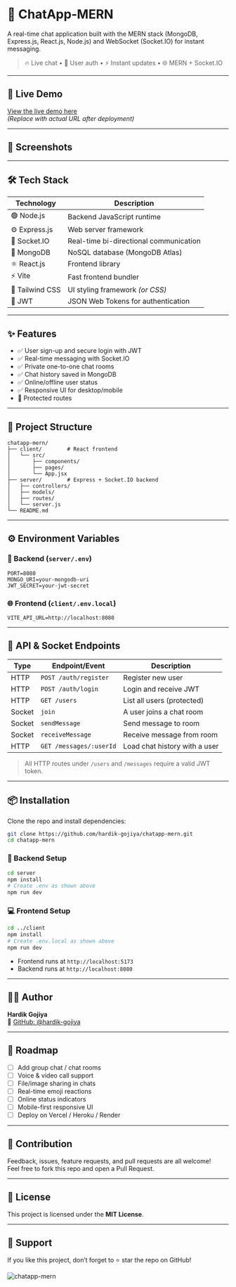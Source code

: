 # 💬 ChatApp‑MERN

A real-time chat application built with the MERN stack (MongoDB, Express.js, React.js, Node.js) and WebSocket (Socket.IO) for instant messaging.

> 🔥 Live chat • 👥 User auth • ⚡ Instant updates • 🌐 MERN + Socket.IO

---

## 🚀 Live Demo

[View the live demo here](https://chat-in-uanp.onrender.com/)  
*(Replace with actual URL after deployment)*

---

## 📸 Screenshots

<!-- Add screenshots here -->
<!-- Example:
![Login Page](screenshots/login.png)
![Chat Dashboard](screenshots/chat-dashboard.png)
-->

---

## 🛠 Tech Stack

| Technology         | Description                          |
|--------------------|--------------------------------------|
| 🟢 Node.js         | Backend JavaScript runtime           |
| ⚙️ Express.js      | Web server framework                 |
| 📡 Socket.IO       | Real-time bi-directional communication |
| 🌿 MongoDB         | NoSQL database (MongoDB Atlas)       |
| ⚛️ React.js        | Frontend library                     |
| ⚡ Vite             | Fast frontend bundler                |
| 🎨 Tailwind CSS    | UI styling framework *(or CSS)*      |
| 🔐 JWT             | JSON Web Tokens for authentication   |

---

## ✨ Features

- ✅ User sign-up and secure login with JWT
- ✅ Real-time messaging with Socket.IO
- ✅ Private one-to-one chat rooms
- ✅ Chat history saved in MongoDB
- ✅ Online/offline user status
- ✅ Responsive UI for desktop/mobile
- 🔐 Protected routes

---

## 📁 Project Structure

```
chatapp-mern/
├── client/        # React frontend
│   └── src/
│       ├── components/
│       ├── pages/
│       └── App.jsx
├── server/        # Express + Socket.IO backend
│   ├── controllers/
│   ├── models/
│   ├── routes/
│   └── server.js
└── README.md
```

---

## ⚙️ Environment Variables

### 🔐 Backend (`server/.env`)

```env
PORT=8080
MONGO_URI=your-mongodb-uri
JWT_SECRET=your-jwt-secret
```

### 🌐 Frontend (`client/.env.local`)

```env
VITE_API_URL=http://localhost:8080
```

---

## 🧩 API & Socket Endpoints

| Type   | Endpoint/Event             | Description                    |
|--------|----------------------------|--------------------------------|
| HTTP   | `POST /auth/register`      | Register new user              |
| HTTP   | `POST /auth/login`         | Login and receive JWT          |
| HTTP   | `GET /users`               | List all users (protected)     |
| Socket | `join`                     | A user joins a chat room       |
| Socket | `sendMessage`              | Send message to room           |
| Socket | `receiveMessage`           | Receive message from room      |
| HTTP   | `GET /messages/:userId`    | Load chat history with a user  |

> All HTTP routes under `/users` and `/messages` require a valid JWT token.

---

## 📦 Installation

Clone the repo and install dependencies:

```bash
git clone https://github.com/hardik-gojiya/chatapp-mern.git
cd chatapp-mern
```

### 🔧 Backend Setup

```bash
cd server
npm install
# Create .env as shown above
npm run dev
```

### 💻 Frontend Setup

```bash
cd ../client
npm install
# Create .env.local as shown above
npm run dev
```

- Frontend runs at `http://localhost:5173`
- Backend runs at `http://localhost:8080`

---

## 🧑‍💻 Author

**Hardik Gojiya**  
🔗 [GitHub: @hardik-gojiya](https://github.com/hardik-gojiya)

---

## 📌 Roadmap

- [ ] Add group chat / chat rooms
- [ ] Voice & video call support
- [ ] File/image sharing in chats
- [ ] Real-time emoji reactions
- [ ] Online status indicators
- [ ] Mobile-first responsive UI
- [ ] Deploy on Vercel / Heroku / Render

---

## 🤝 Contribution

Feedback, issues, feature requests, and pull requests are all welcome!  
Feel free to fork this repo and open a Pull Request.

---

## 📜 License

This project is licensed under the **MIT License**.

---

## 🌟 Support

If you like this project, don’t forget to ⭐ star the repo on GitHub!



![chatapp-mern](https://github.com/user-attachments/assets/b2103c31-3a26-4830-80d0-2b25c21ee4f4)

